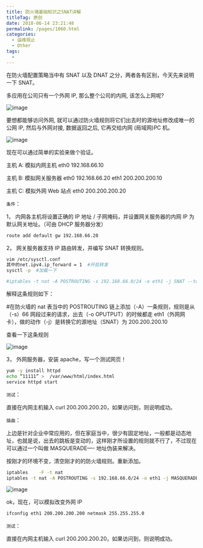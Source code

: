 ```yaml
---
title: 防火墙基础知识之SNAT详解
titleTag: 原创
date: 2018-06-14 23:21:48
permalink: /pages/1060.html
categories:
  - 运维观止
  - Other
tags:
  - 
---
```


在防火墙配置策略当中有 SNAT 以及 DNAT 之分，两者各有区别，今天先来说明一下 SNAT。



多应用在公司只有一个外网 IP, 那么整个公司的内网, 该怎么上网呢?





![image](http://t.eryajf.net/imgs/2021/09/bbe8d489eae0c756.jpg)





要想都能够访问外网, 就可以通过防火墙规则将它们出去时的源地址修改成唯一的公网 IP, 然后与外网对接, 数据返回之后, 它再交给内网 (局域网)PC 机。





![image](http://t.eryajf.net/imgs/2021/09/87d3a39488ca31c2.jpg)





现在可以通过简单的实验来做个验证。



主机 A: 模拟内网主机 eth0 192.168.66.10



主机 B: 模拟网关服务器 eth0 192.168.66.20
eth1 200.200.200.10



主机 C: 模拟外网 Web 站点 eth0 200.200.200.20



`条件`：



1， 内网各主机将设置正确的 IP 地址 / 子网掩码，并设置网关服务器的内网 IP 为默认网关地址。（可由 DHCP 服务器分发）



```sh
route add default gw 192.168.66.20
```



2， 网关服务器支持 IP 路由转发，并编写 SNAT 转换规则。



```sh
vim /etc/sysctl.conf
其中的net.ipv4.ip_forward = 1	#开启转发
sysctl -p  #加载一下
```



```sh
#iptables -t nat -A POSTROUTING -s 192.168.66.0/24 -o eth1 -j SNAT --to-source 200.200.200.10	
```



解释这条规则如下：



\#在防火墙的 nat 表当中的 POSTROUTING 链上添加（-A）一条规则，规则是从（-s）66 网段过来的请求，出去（-o OPUTPUT）的时候都走 eth1（外网网卡），做的动作（-j）是转换它的源地址（SNAT）为 200.200.200.10



查看一下这条规则





![image](http://t.eryajf.net/imgs/2021/09/869ddd1285dda213.jpg)





3， 外网服务器，安装 apache，写一个测试网页！



```sh
yum -y install httpd
echo “11111” >  /var/www/html/index.html
service httpd start
```



`测试`：



直接在内网主机输入 curl 200.200.200.20，如果访问到，则说明成功。



`插曲`：



上边是针对企业中常应用的，但在家庭当中，很少有固定地址，一般都是动态地址，也就是说，出去的跳板是变动的，这样刚才所设置的规则就不行了，不过现在可以通过一个叫做 MASQUERADE—- 地址伪装来解决。



按刚才的环境不变，清空刚才的的防火墙规则。重新添加。



```sh
iptables	-F -t nat
iptables -t nat -A POSTROUTING -s 192.168.66.0/24 -o eth1 -j MASQUERADE
```





![image](http://t.eryajf.net/imgs/2021/09/c153c386284c2a43.jpg)





ok，现在，可以模拟改变外网 IP



```sh
ifconfig eth1 200.200.200.200 netmask 255.255.255.0
```



`测试`：



直接在内网主机输入 curl 200.200.200.20，如果访问到，则说明成功。
